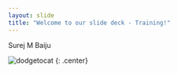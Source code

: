 ```yaml
---
layout: slide
title: "Welcome to our slide deck - Training!"
---
```


Surej M Baiju

![dodgetocat](https://octodex.github.com/images/dodgetocat_v2.png)
{: .center}
